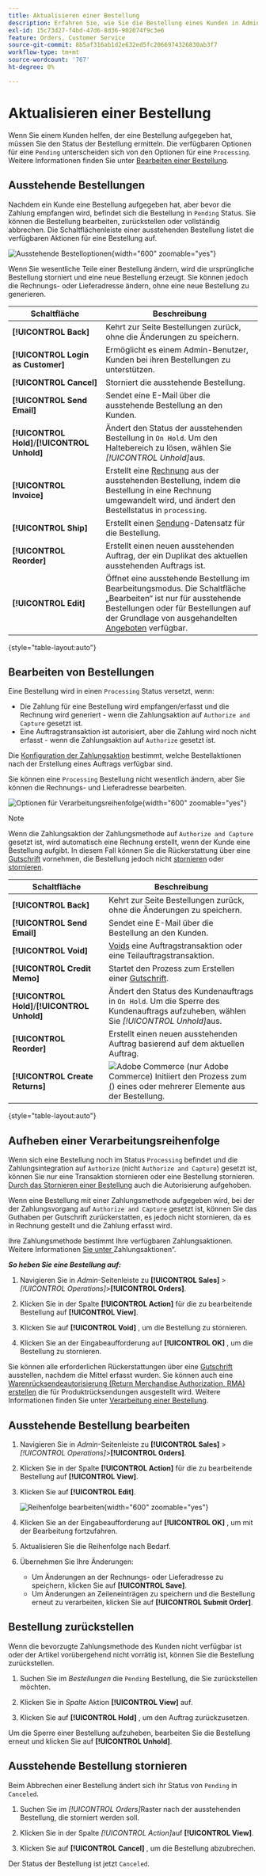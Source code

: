```yaml
---
title: Aktualisieren einer Bestellung
description: Erfahren Sie, wie Sie die Bestellung eines Kunden in Admin aktualisieren können.
exl-id: 15c73d27-f4bd-47d6-8d36-902074f9c3e6
feature: Orders, Customer Service
source-git-commit: 8b5af316ab1d2e632ed5fc2066974326830ab3f7
workflow-type: tm+mt
source-wordcount: '767'
ht-degree: 0%

---
```


# Aktualisieren einer Bestellung

Wenn Sie einem Kunden helfen, der eine Bestellung aufgegeben hat, müssen Sie den Status der Bestellung ermitteln. Die verfügbaren Optionen für eine `Pending` unterscheiden sich von den Optionen für eine `Processing`. Weitere Informationen finden Sie unter [Bearbeiten einer Bestellung](order-processing.md).

## Ausstehende Bestellungen

Nachdem ein Kunde eine Bestellung aufgegeben hat, aber bevor die Zahlung empfangen wird, befindet sich die Bestellung in `Pending` Status. Sie können die Bestellung bearbeiten, zurückstellen oder vollständig abbrechen. Die Schaltflächenleiste einer ausstehenden Bestellung listet die verfügbaren Aktionen für eine Bestellung auf.

![Ausstehende Bestelloptionen](./assets/order-button-bar-pending.png){width="600" zoomable="yes"}

Wenn Sie wesentliche Teile einer Bestellung ändern, wird die ursprüngliche Bestellung storniert und eine neue Bestellung erzeugt. Sie können jedoch die Rechnungs- oder Lieferadresse ändern, ohne eine neue Bestellung zu generieren.

| Schaltfläche | Beschreibung |
|--- |--- |
| **[!UICONTROL Back]** | Kehrt zur Seite Bestellungen zurück, ohne die Änderungen zu speichern. |
| **[!UICONTROL Login as Customer]** | Ermöglicht es einem Admin-Benutzer, Kunden bei ihren Bestellungen zu unterstützen. |
| **[!UICONTROL Cancel]** | Storniert die ausstehende Bestellung. |
| **[!UICONTROL Send Email]** | Sendet eine E-Mail über die ausstehende Bestellung an den Kunden. |
| **[!UICONTROL Hold]**/**[!UICONTROL Unhold]** | Ändert den Status der ausstehenden Bestellung in `On Hold`. Um den Haltebereich zu lösen, wählen Sie _[!UICONTROL Unhold]_&#x200B;aus. |
| **[!UICONTROL Invoice]** | Erstellt eine [Rechnung](invoices.md#create-an-invoice) aus der ausstehenden Bestellung, indem die Bestellung in eine Rechnung umgewandelt wird, und ändert den Bestellstatus in `processing`. |
| **[!UICONTROL Ship]** | Erstellt einen [Sendung](shipments.md#create-a-shipment)-Datensatz für die Bestellung. |
| **[!UICONTROL Reorder]** | Erstellt einen neuen ausstehenden Auftrag, der ein Duplikat des aktuellen ausstehenden Auftrags ist. |
| **[!UICONTROL Edit]** | Öffnet eine ausstehende Bestellung im Bearbeitungsmodus. Die Schaltfläche „Bearbeiten“ ist nur für ausstehende Bestellungen oder für Bestellungen auf der Grundlage von ausgehandelten [Angeboten](../b2b/quotes.md) verfügbar. |

{style="table-layout:auto"}

## Bearbeiten von Bestellungen

Eine Bestellung wird in einen `Processing` Status versetzt, wenn:

* Die Zahlung für eine Bestellung wird empfangen/erfasst und die Rechnung wird generiert - wenn die Zahlungsaktion auf `Authorize and Capture` gesetzt ist.
* Eine Auftragstransaktion ist autorisiert, aber die Zahlung wird noch nicht erfasst - wenn die Zahlungsaktion auf `Authorize` gesetzt ist.

Die [Konfiguration der Zahlungsaktion](../configuration-reference/sales/payment-methods.md#payment-actions) bestimmt, welche Bestellaktionen nach der Erstellung eines Auftrags verfügbar sind.

Sie können eine `Processing` Bestellung nicht wesentlich ändern, aber Sie können die Rechnungs- und Lieferadresse bearbeiten.

![Optionen für Verarbeitungsreihenfolge](./assets/order-button-bar-processing.png){width="600" zoomable="yes"}

>[!NOTE]
>
>Wenn die Zahlungsaktion der Zahlungsmethode auf `Authorize and Capture` gesetzt ist, wird automatisch eine Rechnung erstellt, wenn der Kunde eine Bestellung aufgibt. In diesem Fall können Sie die Rückerstattung über eine [Gutschrift](credit-memo-create.md) vornehmen, die Bestellung jedoch nicht [stornieren](#cancel-a-pending-order) oder [stornieren](#void-a-processing-order).

| Schaltfläche | Beschreibung |
|--- |--- |
| **[!UICONTROL Back]** | Kehrt zur Seite Bestellungen zurück, ohne die Änderungen zu speichern. |
| **[!UICONTROL Send Email]** | Sendet eine E-Mail über die Bestellung an den Kunden. |
| **[!UICONTROL Void]** | [Voids](#void-a-processing-order) eine Auftragstransaktion oder eine Teilauftragstransaktion. |
| **[!UICONTROL Credit Memo]** | Startet den Prozess zum Erstellen einer [Gutschrift](credit-memo-create.md). |
| **[!UICONTROL Hold]**/**[!UICONTROL Unhold]** | Ändert den Status des Kundenauftrags in `On Hold`. Um die Sperre des Kundenauftrags aufzuheben, wählen Sie _[!UICONTROL Unhold]_&#x200B;aus. |
| **[!UICONTROL Reorder]** | Erstellt einen neuen ausstehenden Auftrag basierend auf dem aktuellen Auftrag. |
| **[!UICONTROL Create Returns]** | ![Adobe Commerce](../assets/adobe-logo.svg) (nur Adobe Commerce) Initiiert den Prozess zum [&#x200B; (](returns.md)) eines oder mehrerer Elemente aus der Bestellung. |

{style="table-layout:auto"}

## Aufheben einer Verarbeitungsreihenfolge

Wenn sich eine Bestellung noch im Status `Processing` befindet und die Zahlungsintegration auf `Authorize` (nicht `Authorize and Capture`) gesetzt ist, können Sie nur eine Transaktion stornieren oder eine Bestellung stornieren. [Durch das Stornieren einer Bestellung &#x200B;](#cancel-a-pending-order) auch die Autorisierung aufgehoben.

Wenn eine Bestellung mit einer Zahlungsmethode aufgegeben wird, bei der der Zahlungsvorgang auf `Authorize and Capture` gesetzt ist, können Sie das Guthaben per Gutschrift zurückerstatten, es jedoch nicht stornieren, da es in Rechnung gestellt und die Zahlung erfasst wird.

Ihre Zahlungsmethode bestimmt Ihre verfügbaren Zahlungsaktionen. Weitere Informationen [&#x200B; Sie unter &#x200B;](../configuration-reference/sales/payment-methods.md#payment-actions)Zahlungsaktionen“.

**_So heben Sie eine Bestellung auf:_**

1. Navigieren Sie in _Admin_-Seitenleiste zu **[!UICONTROL Sales]** > _[!UICONTROL Operations]_>**[!UICONTROL Orders]**.

1. Klicken Sie in der Spalte **[!UICONTROL Action]** für die zu bearbeitende Bestellung auf **[!UICONTROL View]**.

1. Klicken Sie auf **[!UICONTROL Void]** , um die Bestellung zu stornieren.

1. Klicken Sie an der Eingabeaufforderung auf **[!UICONTROL OK]** , um die Bestellung zu stornieren.

Sie können alle erforderlichen Rückerstattungen über eine [Gutschrift](credit-memo-create.md) ausstellen, nachdem die Mittel erfasst wurden. Sie können auch eine [Warenrücksendeautorisierung (Return Merchandise Authorization, RMA) erstellen](returns.md) die für Produktrücksendungen ausgestellt wird. Weitere Informationen finden Sie unter [Verarbeitung einer Bestellung](order-processing.md).

## Ausstehende Bestellung bearbeiten

1. Navigieren Sie in _Admin_-Seitenleiste zu **[!UICONTROL Sales]** > _[!UICONTROL Operations]_>**[!UICONTROL Orders]**.

1. Klicken Sie in der Spalte **[!UICONTROL Action]** für die zu bearbeitende Bestellung auf **[!UICONTROL View]**.

1. Klicken Sie auf **[!UICONTROL Edit]**.

   ![Reihenfolge bearbeiten](./assets/order-edit.png){width="600" zoomable="yes"}

1. Klicken Sie an der Eingabeaufforderung auf **[!UICONTROL OK]** , um mit der Bearbeitung fortzufahren.

1. Aktualisieren Sie die Reihenfolge nach Bedarf.

1. Übernehmen Sie Ihre Änderungen:
   * Um Änderungen an der Rechnungs- oder Lieferadresse zu speichern, klicken Sie auf **[!UICONTROL Save]**.
   * Um Änderungen an Zeileneinträgen zu speichern und die Bestellung erneut zu verarbeiten, klicken Sie auf **[!UICONTROL Submit Order]**.

## Bestellung zurückstellen

Wenn die bevorzugte Zahlungsmethode des Kunden nicht verfügbar ist oder der Artikel vorübergehend nicht vorrätig ist, können Sie die Bestellung zurückstellen.

1. Suchen Sie im _Bestellungen_ die `Pending` Bestellung, die Sie zurückstellen möchten.

1. Klicken Sie in _Spalte_ Aktion **[!UICONTROL View]** auf.

1. Klicken Sie auf **[!UICONTROL Hold]** , um den Auftrag zurückzusetzen.

Um die Sperre einer Bestellung aufzuheben, bearbeiten Sie die Bestellung erneut und klicken Sie auf **[!UICONTROL Unhold]**.

## Ausstehende Bestellung stornieren

Beim Abbrechen einer Bestellung ändert sich ihr Status von `Pending` in `Canceled`.

1. Suchen Sie im _[!UICONTROL Orders]_&#x200B;Raster nach der ausstehenden Bestellung, die storniert werden soll.

1. Klicken Sie in der Spalte _[!UICONTROL Action]_&#x200B;auf **[!UICONTROL View]**.

1. Klicken Sie auf **[!UICONTROL Cancel]** , um die Bestellung abzubrechen.

Der Status der Bestellung ist jetzt `Canceled`.
